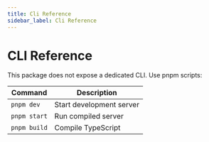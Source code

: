 ```yaml
---
title: Cli Reference
sidebar_label: Cli Reference
---
```


# CLI Reference

This package does not expose a dedicated CLI. Use pnpm scripts:

| Command | Description |
| ------- | ----------- |
| `pnpm dev` | Start development server |
| `pnpm start` | Run compiled server |
| `pnpm build` | Compile TypeScript |
